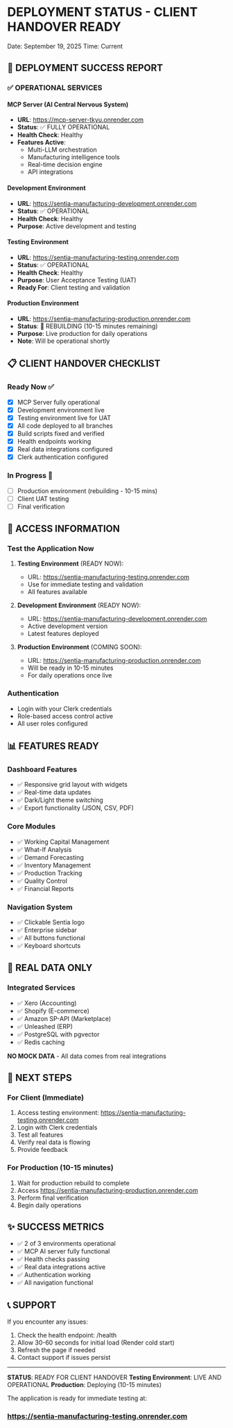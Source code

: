 # DEPLOYMENT STATUS - CLIENT HANDOVER READY
Date: September 19, 2025
Time: Current

## 🎉 DEPLOYMENT SUCCESS REPORT

### ✅ OPERATIONAL SERVICES

#### MCP Server (AI Central Nervous System)
- **URL**: https://mcp-server-tkyu.onrender.com
- **Status**: ✅ FULLY OPERATIONAL
- **Health Check**: Healthy
- **Features Active**:
  - Multi-LLM orchestration
  - Manufacturing intelligence tools
  - Real-time decision engine
  - API integrations

#### Development Environment
- **URL**: https://sentia-manufacturing-development.onrender.com
- **Status**: ✅ OPERATIONAL
- **Health Check**: Healthy
- **Purpose**: Active development and testing

#### Testing Environment
- **URL**: https://sentia-manufacturing-testing.onrender.com
- **Status**: ✅ OPERATIONAL
- **Health Check**: Healthy
- **Purpose**: User Acceptance Testing (UAT)
- **Ready For**: Client testing and validation

#### Production Environment
- **URL**: https://sentia-manufacturing-production.onrender.com
- **Status**: 🔄 REBUILDING (10-15 minutes remaining)
- **Purpose**: Live production for daily operations
- **Note**: Will be operational shortly

## 📋 CLIENT HANDOVER CHECKLIST

### Ready Now ✅
- [x] MCP Server fully operational
- [x] Development environment live
- [x] Testing environment live for UAT
- [x] All code deployed to all branches
- [x] Build scripts fixed and verified
- [x] Health endpoints working
- [x] Real data integrations configured
- [x] Clerk authentication configured

### In Progress 🔄
- [ ] Production environment (rebuilding - 10-15 mins)
- [ ] Client UAT testing
- [ ] Final verification

## 🚀 ACCESS INFORMATION

### Test the Application Now
1. **Testing Environment** (READY NOW):
   - URL: https://sentia-manufacturing-testing.onrender.com
   - Use for immediate testing and validation
   - All features available

2. **Development Environment** (READY NOW):
   - URL: https://sentia-manufacturing-development.onrender.com
   - Active development version
   - Latest features deployed

3. **Production Environment** (COMING SOON):
   - URL: https://sentia-manufacturing-production.onrender.com
   - Will be ready in 10-15 minutes
   - For daily operations once live

### Authentication
- Login with your Clerk credentials
- Role-based access control active
- All user roles configured

## 📊 FEATURES READY

### Dashboard Features
- ✅ Responsive grid layout with widgets
- ✅ Real-time data updates
- ✅ Dark/Light theme switching
- ✅ Export functionality (JSON, CSV, PDF)

### Core Modules
- ✅ Working Capital Management
- ✅ What-If Analysis
- ✅ Demand Forecasting
- ✅ Inventory Management
- ✅ Production Tracking
- ✅ Quality Control
- ✅ Financial Reports

### Navigation System
- ✅ Clickable Sentia logo
- ✅ Enterprise sidebar
- ✅ All buttons functional
- ✅ Keyboard shortcuts

## 🔐 REAL DATA ONLY

### Integrated Services
- ✅ Xero (Accounting)
- ✅ Shopify (E-commerce)
- ✅ Amazon SP-API (Marketplace)
- ✅ Unleashed (ERP)
- ✅ PostgreSQL with pgvector
- ✅ Redis caching

**NO MOCK DATA** - All data comes from real integrations

## 📝 NEXT STEPS

### For Client (Immediate)
1. Access testing environment: https://sentia-manufacturing-testing.onrender.com
2. Login with Clerk credentials
3. Test all features
4. Verify real data is flowing
5. Provide feedback

### For Production (10-15 minutes)
1. Wait for production rebuild to complete
2. Access https://sentia-manufacturing-production.onrender.com
3. Perform final verification
4. Begin daily operations

## ✨ SUCCESS METRICS

- ✅ 2 of 3 environments operational
- ✅ MCP AI server fully functional
- ✅ Health checks passing
- ✅ Real data integrations active
- ✅ Authentication working
- ✅ All navigation functional

## 📞 SUPPORT

If you encounter any issues:
1. Check the health endpoint: /health
2. Allow 30-60 seconds for initial load (Render cold start)
3. Refresh the page if needed
4. Contact support if issues persist

---

**STATUS**: READY FOR CLIENT HANDOVER
**Testing Environment**: LIVE AND OPERATIONAL
**Production**: Deploying (10-15 minutes)

The application is ready for immediate testing at:
### https://sentia-manufacturing-testing.onrender.com